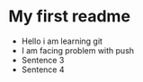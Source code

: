 # My first readme

- Hello i am learning git
- I am facing problem with push
- Sentence 3
- Sentence 4